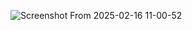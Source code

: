 ![Screenshot From 2025-02-16 11-00-52](https://github.com/user-attachments/assets/db74a3b2-29c7-4a78-8d5f-e6a7f135370f)
